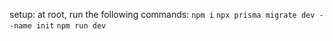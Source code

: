 setup:
at root, run the following commands:
`npm i`
`npx prisma migrate dev --name init`
`npm run dev`
